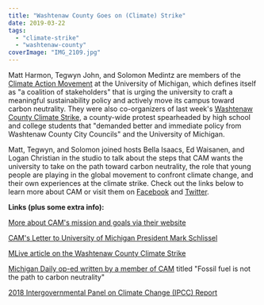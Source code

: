 ```yaml
---
title: "Washtenaw County Goes on (Climate) Strike"
date: 2019-03-22
tags: 
  - "climate-strike"
  - "washtenaw-county"
coverImage: "IMG_2109.jpg"
---
```


Matt Harmon, Tegwyn John, and Solomon Medintz are members of the [Climate Action Movement](https://www.climateactionmovementuofm.org/home) at the University of Michigan, which defines itself as "a coalition of stakeholders" that is urging the university to craft a meaningful sustainability policy and actively move its campus toward carbon neutrality. They were also co-organizers of last week's [Washtenaw County Climate Strike](http://tinyurl.com/climatestrikewc), a county-wide protest spearheaded by high school and college students that "demanded better and immediate policy from Washtenaw County City Councils" and the University of Michigan.

<!--more-->

Matt, Tegwyn, and Solomon joined hosts Bella Isaacs, Ed Waisanen, and Logan Christian in the studio to talk about the steps that CAM wants the university to take on the path toward carbon neutrality, the role that young people are playing in the global movement to confront climate change, and their own experiences at the climate strike. Check out the links below to learn more about CAM or visit them on [Facebook](https://www.facebook.com/Climate-Action-Movement-at-the-University-of-Michigan-247262205992306/) and [Twitter](https://twitter.com/ClimateActionUM).

**Links (plus some extra info):** 

[More about CAM's mission and goals via their website](https://www.climateactionmovementuofm.org/copy-of-about) 

[CAM's Letter to University of Michigan President Mark Schlissel](https://docs.wixstatic.com/ugd/c17dd0_c7c4cbf56fa743c7a1b7e60a0e3f3aab.pdf) 

[MLive article on the Washtenaw County Climate Strike](https://www.mlive.com/news/ann-arbor/2019/03/students-demand-urgency-on-global-warming-in-washtenaw-county-climate-strike.html) 

[Michigan Daily op-ed written by a member of CAM](https://www.michigandaily.com/section/viewpoints/op-ed-fossil-fuel-not-path-carbon-neutrality) titled "Fossil fuel is not the path to carbon neutrality"

[2018 Intergovernmental Panel on Climate Change (IPCC) Report](https://www.ipcc.ch/sr15/)
